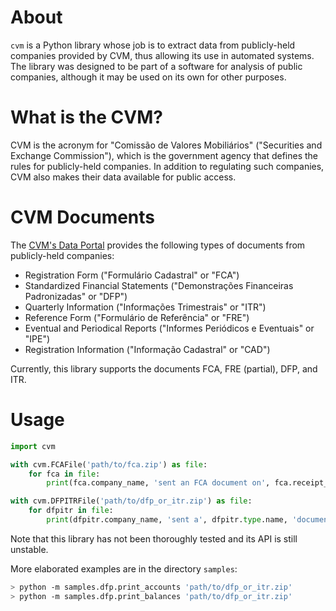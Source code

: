 # About

`cvm` is a Python library whose job is to extract data from publicly-held companies
provided by CVM, thus allowing its use in automated systems. The library was designed
to be part of a software for analysis of public companies, although it may be used on
its own for other purposes.

# What is the CVM?

CVM is the acronym for "Comissão de Valores Mobiliários" ("Securities and Exchange Commission"),
which is the government agency that defines the rules for publicly-held companies.
In addition to regulating such companies, CVM also makes their data available for
public access.

# CVM Documents

The [CVM's Data Portal][cvm-data-portal-co] provides the following types
of documents from publicly-held companies:
- Registration Form ("Formulário Cadastral" or "FCA")
- Standardized Financial Statements ("Demonstrações Financeiras Padronizadas" or "DFP")
- Quarterly Information ("Informações Trimestrais" or "ITR")
- Reference Form ("Formulário de Referência" or "FRE")
- Eventual and Periodical Reports ("Informes Periódicos e Eventuais" or "IPE")
- Registration Information ("Informação Cadastral" or "CAD")

Currently, this library supports the documents FCA, FRE (partial), DFP, and ITR.

# Usage

```py
import cvm

with cvm.FCAFile('path/to/fca.zip') as file:
    for fca in file:
        print(fca.company_name, 'sent an FCA document on', fca.receipt_date)

with cvm.DFPITRFile('path/to/dfp_or_itr.zip') as file:
    for dfpitr in file:
        print(dfpitr.company_name, 'sent a', dfpitr.type.name, 'document on', dfpitr.receipt_date)
```

Note that this library has not been thoroughly tested and its API is still unstable.

More elaborated examples are in the directory `samples`:

```sh
> python -m samples.dfp.print_accounts 'path/to/dfp_or_itr.zip'
> python -m samples.dfp.print_balances 'path/to/dfp_or_itr.zip'
```

  [cvm-data-portal-co]: <https://dados.cvm.gov.br/dataset/?groups=companhias>